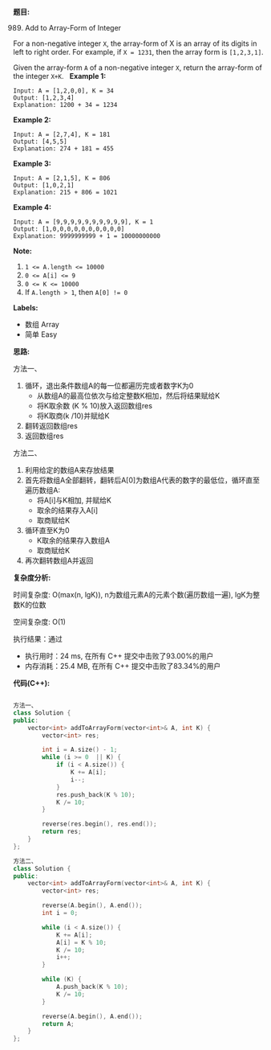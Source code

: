 **题目:**

989. Add to Array-Form of Integer

For a non-negative integer `X`, the array-form of X is an array of its digits in left to right order.  For example, if `X = 1231`, then the array form is `[1,2,3,1]`.

Given the array-form `A` of a non-negative integer `X`, return the array-form of the integer `X+K`.
 
**Example 1:**
```
Input: A = [1,2,0,0], K = 34
Output: [1,2,3,4]
Explanation: 1200 + 34 = 1234
```

**Example 2:**
```
Input: A = [2,7,4], K = 181
Output: [4,5,5]
Explanation: 274 + 181 = 455
```

**Example 3:**
```
Input: A = [2,1,5], K = 806
Output: [1,0,2,1]
Explanation: 215 + 806 = 1021
```

**Example 4:**
```
Input: A = [9,9,9,9,9,9,9,9,9,9], K = 1
Output: [1,0,0,0,0,0,0,0,0,0,0]
Explanation: 9999999999 + 1 = 10000000000
```

**Note:**
1. `1 <= A.length <= 10000`
2. `0 <= A[i] <= 9`
3. `0 <= K <= 10000`
4. If `A.length > 1`, then `A[0] != 0`

**Labels:**
- 数组 Array
- 简单 Easy

**思路:**

方法一、
1. 循环，退出条件数组A的每一位都遍历完或者数字K为0
    - 从数组A的最高位依次与给定整数K相加，然后将结果赋给K
    - 将K取余数 (K % 10)放入返回数组res
    - 将K取商(k /10)并赋给K
2. 翻转返回数组res
3. 返回数组res

方法二、
1. 利用给定的数组A来存放结果
2. 首先将数组A全部翻转，翻转后A[0]为数组A代表的数字的最低位，循环直至遍历数组A:
    - 将A[i]与K相加, 并赋给K
    - 取余的结果存入A[i]
    - 取商赋给K
3. 循环直至K为0
    - K取余的结果存入数组A
    - 取商赋给K
4. 再次翻转数组A并返回

**复杂度分析:**

时间复杂度: O(max(n, lgK)), n为数组元素A的元素个数(遍历数组一遍), lgK为整数K的位数

空间复杂度: O(1)

执行结果：通过
- 执行用时：24 ms, 在所有 C++ 提交中击败了93.00%的用户
- 内存消耗：25.4 MB, 在所有 C++ 提交中击败了83.34%的用户

**代码(C++):**
```C++

方法一、
class Solution {
public:
    vector<int> addToArrayForm(vector<int>& A, int K) {
        vector<int> res;

        int i = A.size() - 1;
        while (i >= 0  || K) {
            if (i < A.size()) {
                K += A[i];
                i--;
            } 
            res.push_back(K % 10);
            K /= 10;
        }

        reverse(res.begin(), res.end());
        return res;
    }
};

方法二、
class Solution {
public:
    vector<int> addToArrayForm(vector<int>& A, int K) {
        vector<int> res;

        reverse(A.begin(), A.end());
        int i = 0;

        while (i < A.size()) {
            K += A[i];
            A[i] = K % 10;
            K /= 10;
            i++;
        }

        while (K) {
            A.push_back(K % 10);
            K /= 10; 
        }

        reverse(A.begin(), A.end());
        return A;
    }
};
```
